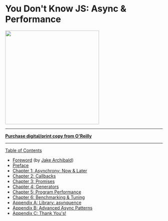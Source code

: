 # You Don't Know JS: Async & Performance

<img src="cover.jpg" width="300">

-----

**[Purchase digital/print copy from O'Reilly](http://shop.oreilly.com/product/0636920033752.do)**

-----

[Table of Contents](toc.md)

* [Foreword](foreword.md) (by [Jake Archibald](http://jakearchibald.com))
* [Preface](../preface.md)
* [Chapter 1: Asynchrony: Now & Later](./ch1.md)
* [Chapter 2: Callbacks](ch2.md)
* [Chapter 3: Promises](ch3.md)
* [Chapter 4: Generators](ch4.md)
* [Chapter 5: Program Performance](ch5.md)
* [Chapter 6: Benchmarking & Tuning](ch6.md)
* [Appendix A: Library: asynquence](apA.md)
* [Appendix B: Advanced Async Patterns](apB.md)
* [Appendix C: Thank You's!](apC.md)

